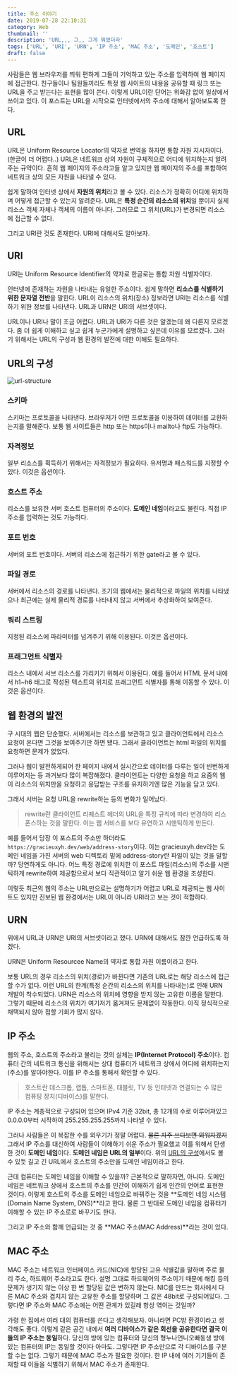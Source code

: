 ```yaml
---
title: 주소 이야기
date: 2019-07-28 22:10:31
category: Web
thumbnail: ''
description: 'URL,,, 그,, 그게 뭐였더라'
tags: ['URL', 'URI', 'URN', 'IP 주소', 'MAC 주소', '도메인', '호스트']
draft: false
---
```


사람들은 웹 브라우저를 띄워 편하게 그들이 기억하고 있는 주소를 입력하여 웹 페이지에 접근한다. 친구들이나 팀원들끼리도 특정 웹 사이트의 내용을 공유할 때 링크 또는 URL을 주고 받는다는 표현을 많이 쓴다. 이렇게 URL이란 단어는 위화감 없이 일상에서 쓰이고 있다. 이 포스트는 URL을 시작으로 인터넷에서의 주소에 대해서 알아보도록 한다.

## URL

URL은 Uniform Resource Locator의 약자로 번역을 하자면 통합 자원 지시자이다.(한글이 더 어렵다..) URL은 네트워크 상의 자원이 구체적으로 어디에 위치하는지 알려주는 규약이다. 흔히 웹 페이지의 주소라고들 알고 있지만 웹 페이지의 주소를 포함하여 네트워크 상의 모든 자원을 나타낼 수 있다.

쉽게 말하여 인터넷 상에서 **자원의 위치**라고 볼 수 있다. 리소스가 정확히 어디에 위치하며 어떻게 접근할 수 있는지 알려준다. URL은 **특정 순간의 리소스의 위치**일 뿐이지 실제 리소스 객체 자체나 객체의 이름이 아니다. 그러므로 그 위치(URL)가 변경되면 리소스에 접근할 수 없다.

그리고 URI란 것도 존재한다. URI에 대해서도 알아보자.

## URI

URI는 Uniform Resource Identifier의 약자로 한글로는 통합 자원 식별자이다.

인터넷에 존재하는 자원을 나타내는 유일한 주소이다. 쉽게 말하면 **리소스를 식별하기 위한 문자열 전반**을 말한다. URL이 리소스의 위치(장소) 정보라면 URI는 리소스를 식별하기 위한 정보를 나타낸다. URL과 URN은 URI의 서브셋이다.

URL이나 URI나 말이 조금 어렵다. URL과 URI가 다른 것은 알겠는데 왜 다른지 모르겠다. 좀 더 쉽게 이해하고 싶고 쉽게 누군가에게 설명하고 싶은데 이유를 모르겠다. 그러기 위해서는 URL의 구성과 웹 환경의 발전에 대한 이해도 필요하다.

## URL의 구성

![url-structure](https://s3.ap-northeast-2.amazonaws.com/static.gracieuxyh.dev/web/url-structure.png)

### 스키마

스키마는 프로토콜을 나타낸다. 브라우저가 어떤 프로토콜을 이용하여 데이터를 교환하는지를 말해준다. 보통 웹 사이트들은 http 또는 https이나 mailto나 ftp도 가능하다.

### 자격정보

일부 리소스를 획득하기 위해서는 자격정보가 필요하다. 유저명과 패스워드를 지정할 수 있다. 이것은 옵션이다.

### 호스트 주소

리소스를 보유한 서버 호스트 컴퓨터의 주소이다. **도메인 네임**이라고도 불린다. 직접 IP 주소를 입력하는 것도 가능하다.

### 포트 번호

서버의 포트 번호이다. 서버의 리소스에 접근하기 위한 gate라고 볼 수 있다.

### 파일 경로

서버에서 리소스의 경로를 나타낸다. 초기의 웹에서는 물리적으로 파일의 위치를 나타냈으나 최근에는 실제 물리적 경로를 나타내지 않고 서버에서 추상화하여 보여준다.

### 쿼리 스트링

지정된 리소스에 파라미터를 넘겨주기 위해 이용된다. 이것은 옵션이다.

### 프래그먼트 식별자

리소스 내에서 서브 리소스를 가리키기 위해서 이용된다. 예를 들어서 HTML 문서 내에서 h1~h6 태그로 작성된 텍스트의 위치로 프래그먼트 식별자를 통해 이동할 수 있다. 이것은 옵션이다.

## 웹 환경의 발전

구 시대의 웹은 단순했다. 서버에서는 리소스를 보관하고 있고 클라이언트에서 리소스 요청이 온다면 그것을 보여주기만 하면 됐다. 그래서 클라이언트는 html 파일의 위치를 요청하면 문제가 없었다.

그러나 웹이 발전하게되어 한 페이지 내에서 실시간으로 데이터를 다루는 일이 빈번하게 이루어지는 등 과거보다 많이 복잡해졌다. 클라이언트는 다양한 요청을 하고 요즘의 웹이 리소스의 위치만을 요청하고 응답받는 구조를 유지하기엔 많은 기능을 담고 있다.

그래서 서버는 요청 URL을 rewrite하는 등의 변화가 일어났다.

> rewrite란 클라이언트 리퀘스트 헤더의 URL을 특정 규칙에 따라 변경하여 리스폰스하는 것을 말한다. 이는 웹 서비스를 보다 유연하고 시맨틱하게 만든다.

예를 들어서 당장 이 포스트의 주소만 하더라도 `https://gracieuxyh.dev/web/address-story`이다. 이는 gracieuxyh.dev라는 도메인 네임을 가진 서버의 web 디렉토리 밑에 address-story란 파일이 있는 것을 말할까? 당연하게도 아니다. 어느 특정 경로에 위치한 이 포스트 파일(리소스)의 주소를 시맨틱하게 rewrite하여 제공함으로서 보다 직관적이고 알기 쉬운 웹 환경을 조성한다.

이렇듯 최근의 웹의 주소는 URL만으로는 설명하기가 어렵고 URL로 제공되는 웹 사이트도 있지만 진보된 웹 환경에서는 URL이 아니라 URI라고 보는 것이 적합하다.

## URN

위에서 URL과 URN은 URI의 서브셋이라고 했다. URN에 대해서도 잠깐 언급하도록 하겠다.

URN은 Uniform Resourcee Name의 약자로 통합 자원 이름이라고 한다.

보통 URL의 경우 리소스의 위치(경로)가 바뀐다면 기존의 URL로는 해당 리소스에 접근할 수가 없다. 이런 URL의 한계(특정 순간의 리소스의 위치를 나타내는)로 인해 URN 개발이 착수되었다. URN은 리소스의 위치에 영향을 받지 않는 고유한 이름을 말한다. 그렇기 때문에 리소스의 위치가 여기저기 옮겨져도 문제없이 작동한다. 아직 정식적으로 채택되지 않아 접할 기회가 많지 않다.

## IP 주소

웹의 주소, 호스트의 주소라고 불리는 것의 실체는 **IP(Internet Protocol) 주소**이다. 컴퓨터 간의 네트워크 통신을 위해서는 상대 컴퓨터가 네트워크 상에서 어디에 위치하는지(주소)를 알아야한다. 이를 IP 주소를 통해서 확인할 수 있다.

> 호스트란 데스크톱, 랩톱, 스마트폰, 태블릿, TV 등 인터넷과 연결되는 수 많은 컴퓨팅 장치(디바이스)를 말한다.

IP 주소는 계층적으로 구성되어 있으며 IPv4 기준 32bit, 총 12개의 수로 이루어져있고 0.0.0.0부터 시작하여 255.255.255.255까지 나타낼 수 있다.

그러나 사람들은 이 복잡한 수를 외우기가 정말 어렵다. ~~물론 자주 쓰다보면 외워지겠지~~ 그래서 IP 주소를 대신하여 사람들이 이해하기 쉬운 주소가 필요했고 이를 위해서 탄생한 것이 **도메인 네임**이다. **도메인 네임은 URL의 일부**이다. 위의 [URL의 구성](#url의-구성)에서도 볼 수 있듯 길고 긴 URL에서 호스트의 주소만을 도메인 네임이라고 한다.

근데 컴퓨터는 도메인 네임을 이해할 수 있을까? 근본적으로 말하자면, 아니다. 도메인 네임은 네트워크 상에서 호스트의 주소를 인간이 이해하기 쉽게 인간의 언어로 표현한 것이다. 이렇게 호스트의 주소를 도메인 네임으로 바꿔주는 것을 **도메인 네임 시스템(Domain Name System, DNS)**라고 한다. 물론 그 반대로 도메인 네임을 컴퓨터가 이해할 수 있는 IP 주소로로 바꾸기도 한다.

그리고 IP 주소와 함께 언급되는 것 중 **MAC 주소(MAC Address)**라는 것이 있다.

## MAC 주소

MAC 주소는 네트워크 인터페이스 카드(NIC)에 할당된 고유 식별값을 말하며 주로 물리 주소, 하드웨어 주소라고도 한다. 설명 그대로 하드웨어의 주소이기 때문에 해킹 등의 문제가 생기지 않는 이상 한 번 할당된 값은 변하지 않는다. NIC를 만드는 회사에서 다른 MAC 주소와 겹치지 않는 고유한 주소를 할당하며 그 값은 48bit로 구성되어있다. 그렇다면 IP 주소와 MAC 주소에는 어떤 관계가 있길래 항상 엮이는 것일까?

가령 한 집에서 여러 대의 컴퓨터를 쓴다고 생각해보자. 아니라면 PC방 환경이라고 생각해도 좋다. 이렇게 같은 공간 내에서 **여러 디바이스가 같은 회선을 공유한다면 결국 이들의 IP 주소는 동일**하다. 당신의 방에 있는 컴퓨터와 당신의 형누나언니오빠동생 방에 있는 컴퓨터의 IP는 동일할 것이다 아마도. 그렇다면 IP 주소만으로 각 디바이스를 구분할 수는 없다. 그렇기 때문에 MAC 주소가 필요한 것이다. 한 IP 내에 여러 기기들이 존재할 때 이들을 식별하기 위해서 MAC 주소가 존재한다.
